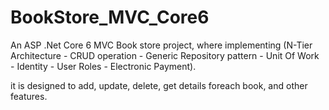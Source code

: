 # BookStore_MVC_Core6

<p>An ASP .Net Core 6 MVC Book store project, where implementing (N-Tier Architecture - CRUD operation - Generic Repository pattern - Unit Of Work - Identity - User Roles - Electronic Payment).</p>
<p>it is designed to add, update, delete, get details foreach book, and other features.</p>

